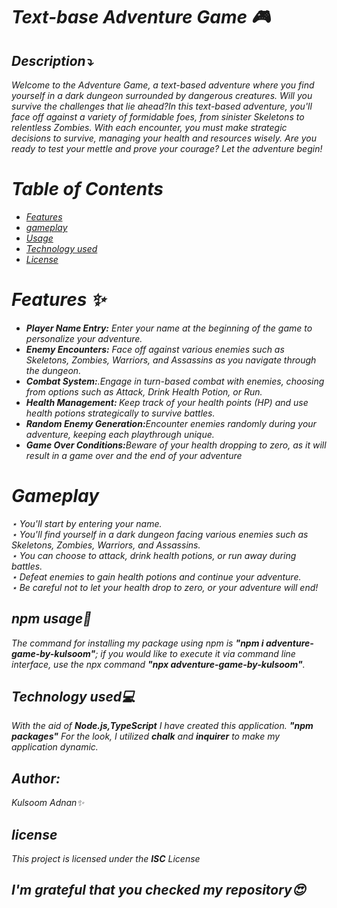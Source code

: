 <i>

<h1><b> Text-base Adventure Game 🎮</b></h1>
<h2>Description⤵️</h2>
<p> Welcome to the Adventure Game, a text-based adventure where you find yourself in a dark dungeon surrounded by dangerous creatures. Will you survive the challenges that lie ahead?In this text-based adventure, you'll face off against a variety of formidable foes, from sinister Skeletons to relentless Zombies. With each encounter, you must make strategic decisions to survive, managing your health and resources wisely.
Are you ready to test your mettle and prove your courage? Let the adventure begin!
</p>

<h1> Table of Contents</h1>

- [Features](#features)
- [gameplay](#Gameplay)
- [Usage](#npmusage)
- [Technology used](#Technologyused💻)
- [License](#license)

<h1>Features ✨</h1>
<ul>
<li><b>Player Name Entry:</b> Enter your name at the beginning of the game to personalize your adventure.</li>
<li><b>Enemy Encounters:</b> Face off against various enemies such as Skeletons, Zombies, Warriors, and Assassins as you navigate through the dungeon.</li>
<li><b>Combat System:</b>.Engage in turn-based combat with enemies, choosing from options such as Attack, Drink Health Potion, or Run.</li>
<li><b>Health Management: </b>Keep track of your health points (HP) and use health potions strategically to survive battles.</li>
<li><b>Random Enemy Generation:</b>Encounter enemies randomly during your adventure, keeping each playthrough unique.</li>
<li><b>Game Over Conditions:</b>Beware of your health dropping to zero, as it will result in a game over and the end of your adventure </li>

</ul>
<h1>Gameplay</h1>
⋆ You'll start by entering your name.</br>
⋆ You'll find yourself in a dark dungeon facing various enemies such as Skeletons, Zombies, Warriors, and Assassins.</br>
⋆ You can choose to attack, drink health potions, or run away during battles.</br>
⋆ Defeat enemies to gain health potions and continue your adventure.</br>
⋆ Be careful not to let your health drop to zero, or your adventure will end!</br>

<h2>npm usage🧧</h2>
<p>The command for installing my package using npm is <b>"npm i adventure-game-by-kulsoom"</b>; 
if you would like to execute it via command line interface, use the npx command <b>"npx adventure-game-by-kulsoom"</b>.</p>

<h2>Technology used💻</h2>
<p>With the aid of <b>Node.js,TypeScript</b>  I have created this application. <b> "npm packages"</b> For the look, I utilized <b>chalk</b> and <b>inquirer</b> to make my application dynamic.</p>

<h2>Author:</h2>
<p>Kulsoom Adnan✨</p>
<h2>license</h2>
<p>This project is licensed under the <b>ISC</b> License </p>
<h2>I'm grateful that you checked my repository😍 </h2>

</i>
